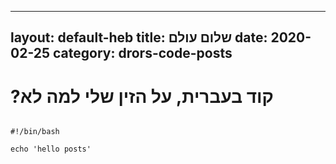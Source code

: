 
---
layout: default-heb
title:  שלום עולם
date:   2020-02-25
category: drors-code-posts
---

# ?קוד בעברית, על הזין שלי למה לא

<pre><code>
#!/bin/bash

echo 'hello posts'
</code></pre>
